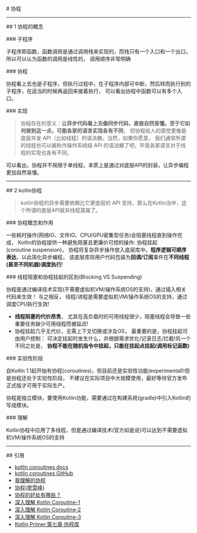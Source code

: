 # 协程

---
## 1 协程的概念

### 子程序

子程序即函数，函数调用是通过调用栈来实现的，而栈只有一个入口和一个出口，所以可以认为函数的调用是线性的，
调用顺序非常明确

### 协程

协程看上去也是子程序，但执行过程中，在子程序内部可中断，然后转而执行别的子程序，在适当的时候再返回来接着执行，
可以看出协程中函数可以有多个入口。

### 实现

>协程存在的意义：**让异步代码看上去像同步代码，直接自然易懂。至于它如何做到这一点，可能各家的语言实现各有不同**，
但协程给人的感觉更像是底层并发 API（比如线程）的语法糖。当然，如果你愿意，
我们通常所谓的线程也可以被称作操作系统级 API 的语法糖了吧，毕竟各家语言对于线程的实现也各有不同。

可以看出，协程并不局限于单线程，本质上是通过对底层API的封装，让异步编程更加自然易懂。

---
## 2 kotlin协程

>kotlin协程的异步需要依赖比它更底层的 API 支持，那么在Kotlin当中，这个所谓的底层API就非线程莫属了。

### 协程概念和作用

一些耗时操作(网络IO、文件IO、CPU/GPU密集型任务)会阻塞线程直到操作完成，
Kotlin的协程提供一种避免阻塞且更廉价可控的操作: 协程挂起(coroutine suspension)，
协程将复杂异步操作放入底层库中，**程序逻辑可顺序表达**，以此简化异步编程，
该底层库将用户代码包装为**回调/订阅**事件在**不同线程(甚至不同机器)调度执行**!

### 线程阻塞和协程挂起的区别(Blocking VS Suspending)

协程是通过编译技术实现(不需要虚拟机VM/操作系统OS的支持)，通过插入相关代码来生效！ 与之相反，
线程/进程是需要虚拟机VM/操作系统OS的支持，通过调度CPU执行生效!

- **线程阻塞的代价昂贵**， 尤其在高负载时的可用线程很少，阻塞线程会导致一些重要任务缺少可用线程而被延迟!
- 协程挂起几乎无代价，无需上下文切换或涉及OS， 最重要的是，协程挂起可由用户控制：
可决定挂起时发生什么，并根据需求优化/记录日志/拦截!另一个不同之处是，
**协程不能在随机指令中挂起，只能在挂起点挂起(调用标记函数)**

### 实验性阶段

自Kotlin 1.1起开始有协程(coroutines)，但目前还是实验性功能(experimental)!但是协程还处于实验性阶段，
不建议在实际项目中大规模使用，最好等待官方发布正式版才可用于实际生产。

协程是独立模块，要使用Kotlin功能，需要通过在构建系统(gradle)中引入Kotlin的写成模块。

### 理解

Kotlin协程中应用了多线程，但是通过编译技术(官方如是说)可以达到不需要虚拟机VM/操作系统OS的支持

---
## 引用

- [kotlin coroutines docs](https://www.kotlincn.net/docs/reference/coroutines.html)
- [kotlin coroutines GitHub](https://github.com/Kotlin/kotlinx.coroutines)
- [我理解的协程](https://www.zybuluo.com/kuailezhishang/note/128823)
- [协程(廖雪峰)](http://www.liaoxuefeng.com/wiki/001374738125095c955c1e6d8bb493182103fac9270762a000/0013868328689835ecd883d910145dfa8227b539725e5ed000)
- [协程的好处有哪些？](https://www.zhihu.com/question/20511233/answer/24260355)
- [深入理解 Kotlin Coroutine-1](http://www.kotliner.cn/2017/01/30/%E6%B7%B1%E5%85%A5%E7%90%86%E8%A7%A3%20Kotlin%20Coroutine/)
- [深入理解 Kotlin Coroutine-2](https://blog.kotliner.cn/2017/02/06/%E6%B7%B1%E5%85%A5%E7%90%86%E8%A7%A3%20Kotlin%20Coroutine%20(2)/)
- [深入理解 Kotlin Coroutine-3](https://blog.kotliner.cn/2017/06/19/deep-in-coroutine-III/)
- [Kotlin Primer·第七章·协程库](https://www.kymjs.com/code/2017/11/24/01/)
